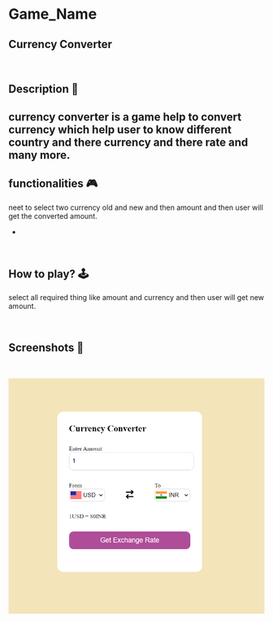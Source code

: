 # **Game_Name** 
Currency Converter
---

<br>

## **Description 📃**
<!-- add your game description here  -->
currency converter is a game help to convert currency which help user to know different country and there currency and there rate and many more. 
- 

## **functionalities 🎮**
<!-- add functionalities over here -->
neet to select two currency old and new and then amount and then user will get the converted amount.

  
- 
<br>

## **How to play? 🕹️**
<!-- add the steps how to play games -->
select all required thing like amount and currency and then user will get new amount.

<br>

## **Screenshots 📸**

<br>
<!-- add your screenshots like this -->

![image](../../assets/images/Currency_Converter.png)

<br>